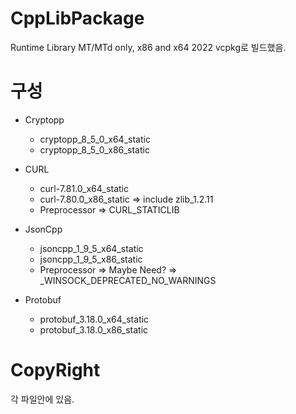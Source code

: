# CppLibPackage
Runtime Library MT/MTd only, x86 and x64
2022 vcpkg로 빌드했음.

# 구성
* Cryptopp
   * cryptopp_8_5_0_x64_static
   * cryptopp_8_5_0_x86_static

* CURL
  * curl-7.81.0_x64_static
  * curl-7.80.0_x86_static => include zlib_1.2.11
  * Preprocessor => CURL_STATICLIB

* JsonCpp
  * jsoncpp_1_9_5_x64_static
  * jsoncpp_1_9_5_x86_static
  * Preprocessor => Maybe Need? => _WINSOCK_DEPRECATED_NO_WARNINGS

* Protobuf
  * protobuf_3.18.0_x64_static
  * protobuf_3.18.0_x86_static

# CopyRight
각 파일안에 있음.

